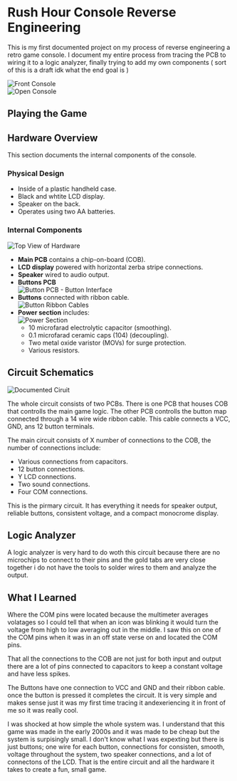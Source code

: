 # Rush Hour Console Reverse Engineering

This is my first documented project on my process of reverse engineering a retro game console. I 
document my entire process from tracing the PCB to wiring it to a logic analyzer, finally trying to 
add my own components ( sort of this is a draft idk what the end goal is )  

![Front Console](./Assets/Front_Console.jpg)  
![Open Console](./Assets/Open_Console.jpg)  

## Playing the Game

## Hardware Overview

This section documents the internal components of the console.

### Physical Design

- Inside of a plastic handheld case.
- Black and whtite LCD display.
- Speaker on the back.
- Operates using two AA batteries.

### Internal Components

![Top View of Hardware](./Assets/Top_View_Hardware.jpg)

- **Main PCB** contains a chip-on-board (COB).
- **LCD display** powered with horizontal zerba stripe connections.
- **Speaker** wired to audio output.
- **Buttons PCB**  
![Button PCB - Button Interface](./Assets/Button_Interface.jpg)
- **Buttons** connected with ribbon cable.  
![Button Ribbon Cables](./Assets/Button_Ribbon_Cables.jpg)
- **Power section** includes:  
![Power Section](./Assets/Power_Section.jpg)
    - 10 microfarad electrolytic capacitor (smoothing).
    - 0.1 microfarad ceramic caps (104) (decoupling).
    - Two metal oxide varistor (MOVs) for surge protection.
    - Various resistors.

## Circuit Schematics

![Documented Ciruit](./Docs/Whole_Circuit_Trace.jpg)

The whole circuit consists of two PCBs. There is one PCB that houses COB that controlls the main game logic. The
other PCB controlls the button map connected through a 14 wire wide ribbon cable. This cable connects a VCC, GND, ans 12 button terminals.  

The main circuit consists of X number of connections to the COB, the number of connections include:
- Various connections from capacitors.
- 12 button connections.
- Y LCD connections.
- Two sound connections.
- Four COM connections.

This is the pirmary circuit. It has everything it needs for speaker output, reliable buttons, consistent voltage, and a compact monocrome
display.

## Logic Analyzer

A logic analyzer is very hard to do woth this circuit because there are no microchips to connect to their pins and the gold tabs are very close together i do not have the tools to solder wires to them and analyze the output. 


## What I Learned

Where the COM pins were located because the multimeter averages volatages so I could tell that when an icon was blinking 
it would turn the voltage from high to low averaging out in the middle. I saw this on one of the COM pins when it was in an off
state verse on and located the COM pins.

That all the connections to the COB are not just for both input and output there are a lot of pins connected to capacitors to
keep a constant voltage and have less spikes.

The Buttons have one connection to VCC and GND and their ribbon cable. once the button is pressed it completes the circuit.
It is very simple and makes sense just it was my first time tracing it andexeriencing it in front of me so it was really cool.

I was shocked at how simple the whole system was. I understand that this game was made in the early 2000s and it was made to be
cheap but the system is surpisingly small. I don't know what I was expexting but there is just buttons; one wire for each button,
connections for consisten, smooth, voltage throughout the system, two speaker connections, and a lot of connectons of the LCD. That
is the entire circuit and all the hardware it takes to create a fun, small game.
